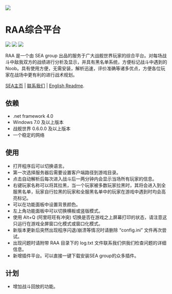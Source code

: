 [![](https://sea-group.org/wp-content/uploads/2016/09/SEA-group-LOGO.svg)](https://sea-group.org/)

RAA综合平台
================
![](https://img.shields.io/badge/version-2.0.0.0-green.svg)
![](https://img.shields.io/badge/build-C%23-00FFFF.svg)
![](https://img.shields.io/badge/framework-.net4.0%2B-red.svg)

RAA 是一个由 SEA group 出品的服务于广大战舰世界玩家的综合平台。对每场战斗中敌我双方的战绩进行分析及显示，并具有黑名单系统，方便标记战斗中遇到的 Noob。具有使用方便，无需安装，解析迅速，评价准确等诸多优点，方便各位玩家在战场中更有利的进行战术规划。

[SEA主页](http://sea-group.org/) | [联系我们](mailto:help@sea-group.org) | [English Readme](https://github.com/SEA-group/RAA/blob/master/README.md).

依赖
---
* .net framework 4.0
* Windows 7.0 及以上版本
* 战舰世界 0.6.0.0 及以上版本
* 一个稳定的网络


使用
---
* 打开程序后可以切换语言。
* 第一次选择服务器后需要设置客户端路径到游戏目录。
* 点击自动解析后每次进入战斗后一两分钟内会显示当场所有玩家的信息。
* 右键玩家名称可以将其拉黑，当一个玩家被多数玩家拉黑时，其将会进入到全服黑名单，玩家自行拉黑的玩家和全服黑名单中的玩家在游戏中遇到时均会高亮标记。
* 可以在功能面板中设置背景颜色。
* 左上角功能面板中可以切换横板或竖版模式。
* 使用 Alt+Q (阿里旺旺有冲突) 切换是否在游戏之上屏幕打印的状态，请注意这只运行在游戏全屏窗口化模式或窗口化模式。
* 新版本更新后突然出现程序闪退/崩溃等情况时请删除 “config.ini” 文件再次尝试。
* 出现问题时请附带 RAA 目录下的 log.txt 文件联系我们供我们检查问题的详细信息。
* 新增插件平台。可以直接一键下载安装SEA group的众多插件。


计划
---
* 增加战斗回放的功能。
